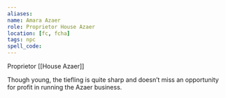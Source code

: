 ```yaml
---
aliases: 
name: Amara Azaer
role: Proprietor House Azaer
location: [fc, fcha]
tags: npc
spell_code: 
---
```

Proprietor [[House Azaer]]

 Though young, the tiefling is quite sharp and doesn’t miss an opportunity for profit in running the Azaer business.